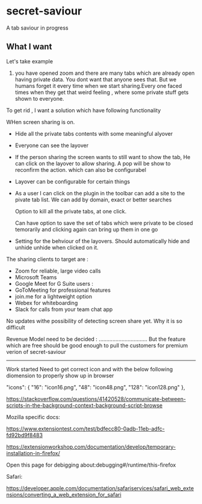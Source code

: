 # secret-saviour

A tab saviour in progress

## What I want

Let's take example

1. you have opened zoom and there are many tabs which are already open having private data. You dont want that anyone sees that. But we humans forget it every time when we start sharing.Every one faced times when they get that weird feeling , where some private stuff gets shown to everyone.

To get rid , I want a solution which have following functionality

WHen screen sharing is on.

- Hide all the private tabs contents with some meaningful alyover

- Everyone can see the layover

- If the person sharing the screen wants to still want to show the tab,
  He can click on the layover to allow sharing. A pop will be show to reconfirm the action. which can also be configurabel

- Layover can be configurable for certain things
- As a user I can click on the plugin in the toolbar can add a site to the
  pivate tab list.
  We can add by domain, exact or better searches

  Option to kill all the private tabs, at one click.

  Can have option to save the set of tabs which were private to be closed
  temorarily and clicking again can bring up them in one go

- Setting for the behviour of the layovers.
  Should automatically hide and unhide
  unhide when clicked on it.

The sharing clients to target are :

- Zoom for reliable, large video calls
- Microsoft Teams
- Google Meet for G Suite users :
- GoToMeeting for professional features
- join.me for a lightweight option
- Webex for whiteboarding
- Slack for calls from your team chat app

<!-- I am not sure , why any one would pay for it -->

No updates withe possibility of detecting screen share yet. Why it is so difficult

Revenue Model need to be decided :
................................
But the feature which are free should be good enough to pull the customers for premium verion of secret-saviour

---

Work started
Need to get correct icon and with the below following diomension to properly show
up in browser

"icons": { "16": "icon16.png",
"48": "icon48.png",
"128": "icon128.png" },

https://stackoverflow.com/questions/41420528/communicate-between-scripts-in-the-background-context-background-script-browse

Mozilla specific docs:

https://www.extensiontest.com/test/bdfecc80-0adb-11eb-adfc-fd92bd9f8483

https://extensionworkshop.com/documentation/develop/temporary-installation-in-firefox/

Open this page for debigging
about:debugging#/runtime/this-firefox

Safari:

https://developer.apple.com/documentation/safariservices/safari_web_extensions/converting_a_web_extension_for_safari
